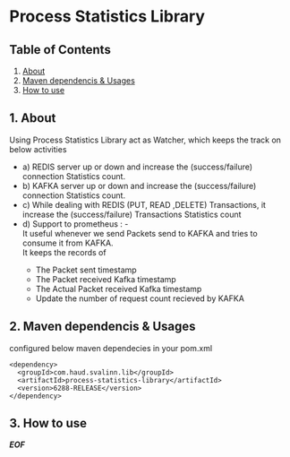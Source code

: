 # Process Statistics Library


## Table of Contents
1. [About](#about)
2. [Maven dependencis & Usages](#dependencis)
3. [How to use](#use)


## 1. About <a name="about"></a>
Using Process Statistics Library act as Watcher, which keeps the track on below activities
<ul>
		<li>a) REDIS server up or down and increase the (success/failure) connection  Statistics count.</li>
		<li>b) KAFKA server up or down and increase the (success/failure) connection  Statistics count.</li>
		<li>c) While dealing with REDIS (PUT, READ ,DELETE) Transactions, it increase the (success/failure) Transactions  Statistics count  </li>
		<li>d) Support to prometheus : -  <br>
		<div>
			It useful whenever we send Packets send to KAFKA and tries to consume it from KAFKA.<br>
			It keeps the records of 
				<ul>
					<li> The Packet sent timestamp</li>
					<li> The Packet received Kafka timestamp</li>
					<li> The Actual Packet received Kafka timestamp</li>
					<li> Update the number of request count recieved by KAFKA </li>
				</ul>
		</div></li>		
</ul>

## 2. Maven dependencis & Usages <a name="dependencis"></a>
configured  below maven dependecies in your pom.xml
```
<dependency>
  <groupId>com.haud.svalinn.lib</groupId>
  <artifactId>process-statistics-library</artifactId>
  <version>6288-RELEASE</version>
</dependency>
```


## 3. How to use <a name="use"></a>


***EOF***

